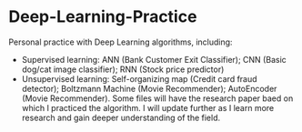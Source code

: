 # Deep-Learning-Practice
Personal practice with Deep Learning algorithms, including: 
- Supervised learning: ANN (Bank Customer Exit Classifier); CNN (Basic dog/cat image classifier); RNN (Stock price predictor)
- Unsupervised learning: Self-organizing map (Credit card fraud detector); Boltzmann Machine (Movie Recommender); AutoEncoder (Movie Recommender). 
Some files will have the research paper baed on which I practiced the algorithm. I will update further as I learn more research and gain deeper understanding of the field. 
